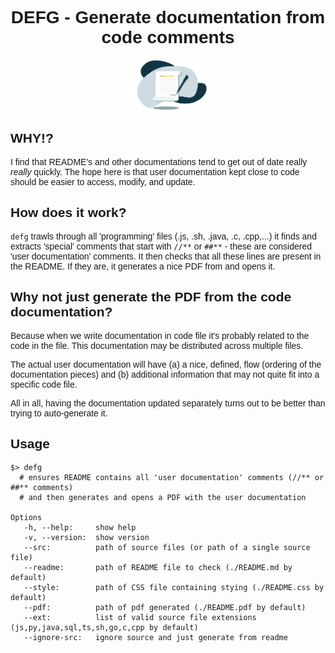 # DEFG - Generate documentation from code comments

![logo](./icon.png)

## WHY!?

I find that README's and other documentations tend to get out of
date really _really_ quickly. The hope here is that user documentation
kept close to code should be easier to access, modify, and update.

## How does it work?

`defg` trawls through all 'programming' files (.js, .sh, .java, .c, .cpp,...)
it finds and extracts 'special' comments that start with `//**` or `##**` -
these are considered 'user documentation' comments. It then checks that all these
lines are present in the README. If they are, it generates a nice PDF from
and opens it.

## Why not just generate the PDF from the code documentation?

Because when we write documentation in code file it's probably related to the
code in the file. This documentation may be distributed across multiple
files.

The actual user documentation will have (a) a nice, defined, flow (ordering
of the documentation pieces) and (b) additional information that may not
quite fit into a specific code file.

All in all, having the documentation updated separately turns out to be better
than trying to auto-generate it.

## Usage
```
$> defg
  # ensures README contains all 'user documentation' comments (//** or ##** comments)
  # and then generates and opens a PDF with the user documentation

Options
   -h, --help:     show help
   -v, --version:  show version
   --src:          path of source files (or path of a single source file)
   --readme:       path of README file to check (./README.md by default)
   --style:        path of CSS file containing stying (./README.css by default)
   --pdf:          path of pdf generated (./README.pdf by default)
   --ext:          list of valid source file extensions (js,py,java,sql,ts,sh,go,c,cpp by default)
   --ignore-src:   ignore source and just generate from readme
```
<style>
body {
  font-family: 'Helvetica', 'Georgia', 'Times New Roman', 'serif';
}
h1 {
  text-align: center;
}
img {
  width: 128px;
  display: block;
  margin: 16px auto;
}
</style>
